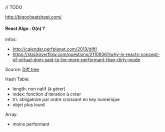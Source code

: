 // TODO

http://bigocheatsheet.com/

#### React Algo : O(n) ?

Infos: 
+ http://calendar.perfplanet.com/2013/diff/
+ https://stackoverflow.com/questions/21109361/why-is-reacts-concept-of-virtual-dom-said-to-be-more-performant-than-dirty-mode

Source:
[Diff tree]


Hash Table:
+ length: non natif  (à gérer)
+ index: fonction d'iteration à créer
+ tri: obligatoire par ordre croissant en key numérique
+ objet plus lourd

Array:
+ moins performant
 

[React Algo]: http://calendar.perfplanet.com/2013/diff/
[Diff tree]: https://github.com/Matt-Esch/virtual-dom/blob/master/vtree/diff-props.js


